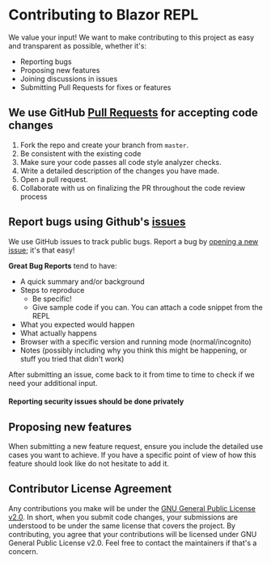 # Contributing to Blazor REPL
We value your input! We want to make contributing to this project as easy and transparent as possible, whether it's:

- Reporting bugs
- Proposing new features
- Joining discussions in issues
- Submitting Pull Requests for fixes or features

## We use GitHub [Pull Requests](https://github.com/BlazorRepl/BlazorRepl/pulls) for accepting code changes 

1. Fork the repo and create your branch from `master`.
2. Be consistent with the existing code
3. Make sure your code passes all code style analyzer checks.
4. Write a detailed description of the changes you have made. 
5. Open a pull request.
6. Collaborate with us on finalizing the PR throughout the code review process

## Report bugs using Github's [issues](https://github.com/BlazorREPL/BlazorREPL/issues)
We use GitHub issues to track public bugs. Report a bug by [opening a new issue](https://github.com/BlazorRepl/BlazorRepl/issues/new); it's that easy!

**Great Bug Reports** tend to have:

- A quick summary and/or background
- Steps to reproduce
  - Be specific!
  - Give sample code if you can. You can attach a code snippet from the REPL
- What you expected would happen
- What actually happens
- Browser with a specific version and running mode (normal/incognito)
- Notes (possibly including why you think this might be happening, or stuff you tried that didn't work)

After submitting an issue, come back to it from time to time to check if we need your additional input.

#### Reporting security issues should be done privately

## Proposing new features
When submitting a new feature request, ensure you include the detailed use cases you want to achieve. If you have a specific point of view of how this feature should look like do not hesitate to add it.

## Contributor License Agreement
Any contributions you make will be under the [GNU General Public License v2.0](https://github.com/BlazorRepl/BlazorRepl/blob/master/LICENSE). In short, when you submit code changes, your submissions are understood to be under the same license that covers the project. By contributing, you agree that your contributions will be licensed under GNU General Public License v2.0. Feel free to contact the maintainers if that's a concern. 
